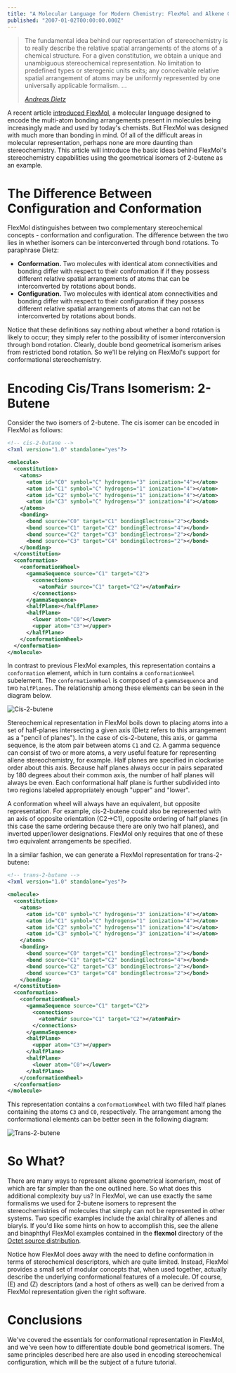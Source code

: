 ```yaml
---
title: "A Molecular Language for Modern Chemistry: FlexMol and Alkene Geometrical Isomerism"
published: "2007-01-02T00:00:00.000Z"
---
```


> The fundamental idea behind our representation of stereochemistry is to really describe the relative spatial arrangements of the atoms of a chemical structure. For a given constitution, we obtain a unique and unambiguous stereochemical representation. No limitation to predefined types or steregenic units exits; any conceivable relative spatial arrangement of atoms may be uniformly represented by one universally applicable formalism. ...
>
><cite>[Andreas Dietz](http://dx.doi.org/10.1021/ci00027a001)</cite>

A recent article <a href="http://depth-first.com/articles/2006/12/20/a-molecular-language-for-modern-chemistry-getting-started-with-flexmol">introduced FlexMol</a>, a molecular language designed to encode the multi-atom bonding arrangements present in molecules being increasingly made and used by today's chemists. But FlexMol was designed with much more than bonding in mind. Of all of the difficult areas in molecular representation, perhaps none are more daunting than stereochemistry. This article will introduce the basic ideas behind FlexMol's stereochemistry capabilities using the geometrical isomers of 2-butene as an example.

# The Difference Between Configuration and Conformation

FlexMol distinguishes between two complementary stereochemical concepts - conformation and configuration.  The difference between the two lies in whether isomers can be interconverted through bond rotations. To paraphrase Dietz:

- **Conformation.** Two molecules with identical atom connectivities and bonding differ with respect to their conformation if if they possess different relative spatial arrangements of atoms that can be interconverted by rotations about bonds.
- **Configuration.** Two molecules with identical atom connectivities and bonding differ with respect to their configuration if they possess different relative spatial arrangements of atoms that can not be interconverted by rotations about bonds.

Notice that these definitions say nothing about whether a bond rotation is likely to occur; they simply refer to the possibility of isomer interconversion through bond rotation. Clearly, double bond geometrical isomerism arises from restricted bond rotation. So we'll be relying on FlexMol's support for conformational stereochemistry.

# Encoding Cis/Trans Isomerism: 2-Butene

Consider the two isomers of 2-butene. The cis isomer can be encoded in FlexMol as follows:

```xml
<!-- cis-2-butane -->
<?xml version="1.0" standalone="yes"?>

<molecule>
  <constitution>
    <atoms>
      <atom id="C0" symbol="C" hydrogens="3" ionization="4"></atom>
      <atom id="C1" symbol="C" hydrogens="1" ionization="4"></atom>
      <atom id="C2" symbol="C" hydrogens="1" ionization="4"></atom>
      <atom id="C3" symbol="C" hydrogens="3" ionization="4"></atom>
    </atoms>
    <bonding>
      <bond source="C0" target="C1" bondingElectrons="2"></bond>
      <bond source="C1" target="C2" bondingElectrons="4"></bond>
      <bond source="C2" target="C3" bondingElectrons="2"></bond>
      <bond source="C3" target="C4" bondingElectrons="2"></bond>
    </bonding>
  </constitution>
  <conformation>
    <conformationWheel>
      <gammaSequence source="C1" target="C2">
        <connections>
          <atomPair source="C1" target="C2"></atomPair>
        </connections>
      </gammaSequence>
      <halfPlane></halfPlane>
      <halfPlane>
        <lower atom="C0"></lower>
        <upper atom="C3"></upper>
      </halfPlane>
    </conformationWheel>
  </conformation>
</molecule>
```
  
In contrast to previous FlexMol examples, this representation contains a `conformation` element, which in turn contains a `conformationWeel` subelement. The `conformationWheel` is composed of a `gammaSequence` and two `halfPlanes`. The relationship among these elements can be seen in the diagram below.

![Cis-2-butene](/images/posts/20070102/cis_2_butene.png "Cis-2-butene")

Stereochemical representation in FlexMol boils down to placing atoms into a set of half-planes intersecting a given axis (Dietz refers to this arrangement as a "pencil of planes"). In the case of cis-2-butene, this axis, or gamma sequence, is the atom pair between atoms `C1` and `C2`. A gamma sequence can consist of two or more atoms, a very useful feature for representing allene stereochemistry, for example. Half planes are specified in clockwise order about this axis. Because half planes always occur in pairs separated by 180 degrees about their common axis, the number of half planes will always be even. Each conformational half plane is further subdivided into two regions labeled appropriately enough "upper" and "lower".

A conformation wheel will always have an equivalent, but opposite representation. For example, cis-2-butene could also be represented with an axis of opposite orientation (C2->C1), opposite ordering of half planes (in this case the same ordering because there are only two half planes), and inverted upper/lower designations. FlexMol only requires that one of these two equivalent arrangements be specified.

In a similar fashion, we can generate a FlexMol representation for trans-2-butene:

```xml
<!-- trans-2-butane -->
<?xml version="1.0" standalone="yes"?>

<molecule>
  <constitution>
    <atoms>
      <atom id="C0" symbol="C" hydrogens="3" ionization="4"></atom>
      <atom id="C1" symbol="C" hydrogens="1" ionization="4"></atom>
      <atom id="C2" symbol="C" hydrogens="1" ionization="4"></atom>
      <atom id="C3" symbol="C" hydrogens="3" ionization="4"></atom>
    </atoms>
    <bonding>
      <bond source="C0" target="C1" bondingElectrons="2"></bond>
      <bond source="C1" target="C2" bondingElectrons="4"></bond>
      <bond source="C2" target="C3" bondingElectrons="2"></bond>
      <bond source="C3" target="C4" bondingElectrons="2"></bond>
    </bonding>
  </constitution>
  <conformation>
    <conformationWheel>
      <gammaSequence source="C1" target="C2">
        <connections>
          <atomPair source="C1" target="C2"></atomPair>
        </connections>
      </gammaSequence>
      <halfPlane>
        <upper atom="C3"></upper>
      </halfPlane>
      <halfPlane>
        <lower atom="C0"></lower>
      </halfPlane>
    </conformationWheel>
  </conformation>
</molecule>
```

This representation contains a `conformationWheel` with two filled half planes containing the atoms `C3` and `C0`, respectively. The arrangement among the conformational elements can be better seen in the following diagram:

![Trans-2-butene](/images/posts/20070102/trans_2_butene.png "Trans-2-butene")

# So What?

There are many ways to represent alkene geometrical isomerism, most of which are far simpler than the one outlined here. So what does this additional complexity buy us? In FlexMol, we can use exactly the same formalisms we used for 2-butene isomers to represent the stereochemistries of molecules that simply can not be represented in other systems. Two specific examples include the axial chirality of allenes and biaryls. If you'd like some hints on how to accomplish this, see the allene and binaphthyl FlexMol examples contained in the <strong>flexmol</strong> directory of the <a href="http://sourceforge.net/project/showfiles.php?group_id=96108&amp;package_id=102647">Octet source distribution</a>.

Notice how FlexMol does away with the need to define conformation in terms of sterochemical descriptors, which are quite limited. Instead, FlexMol provides a small set of modular concepts that, when used together, actually describe the underlying conformational features of a molecule. Of course, (E) and (Z) descriptors (and a host of others as well) can be derived from a FlexMol representation given the right software.

# Conclusions

We've covered the essentials for conformational representation in FlexMol, and we've seen how to differentiate double bond geometrical isomers. The same principles described here are also used in encoding stereochemical configuration, which will be the subject of a future tutorial.